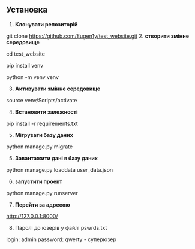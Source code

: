 ## Установка




1. **Клонувати репозиторій**

git clone https://github.com/Eugen1y/test_website.git
2.   **створити змінне середовище**

cd test_website

pip install venv

python -m venv venv

3. **Активувати змінне середовище**

source venv/Scripts/activate

4. **Встановити залежності**

pip install -r requirements.txt

5. **Мігрувати базу даних**

python manage.py migrate

5. **Завантажити дані в базу даних**


python manage.py loaddata user_data.json


6. **запустити проект** 

python manage.py runserver

7. **Перейти за адресою**

http://127.0.0.1:8000/

8. Паролі до юзерів у файлі pswrds.txt
   
login: admin password: qwerty  - суперюзер 